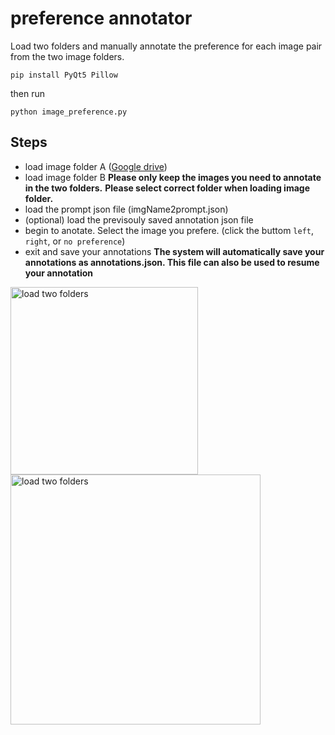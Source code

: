 # preference annotator

Load two folders and manually annotate the preference for each image pair from the two image folders.


```pip install PyQt5 Pillow```

then run


```python image_preference.py```


## Steps

- load image folder A ([Google drive](https://drive.google.com/drive/folders/10PwFh1z7TYansiyvGyP2ls73vkl1V1Z_?usp=drive_link))
- load image folder B
  **Please only keep the images you need to annotate in the two folders.**
  **Please select correct folder when loading image folder.**
- load the prompt json file (imgName2prompt.json)
- (optional) load the previsouly saved annotation json file 
- begin to anotate. Select the image you prefere. (click the buttom ```left```, ```right```, or ```no preference```)
- exit and save your annotations
  **The system will automatically save your annotations as annotations.json. This file can also be used to resume your annotation**

 <img src="step_1_2.jpg" alt="load two folders" width="300">
 <img src="step_3_4.jpg" alt="load two folders" width="400">
